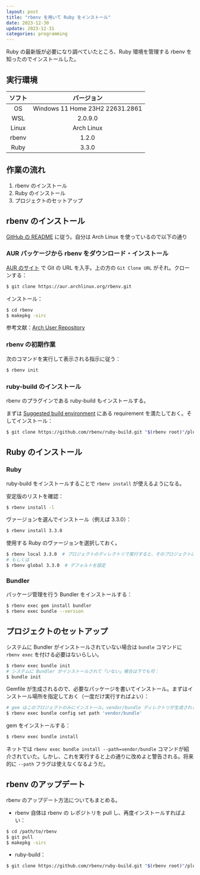 ```yaml
---
layout: post
title: "rbenv を用いて Ruby をインストール"
date: 2023-12-30
update: 2023-12-31
categories: programming
---
```


Ruby の最新版が必要になり調べていたところ、Ruby 環境を管理する rbenv を知ったのでインストールした。

## 実行環境

| ソフト | バージョン |
| :-: | :-: |
| OS | Windows 11 Home 23H2 22631.2861 |
| WSL | 2.0.9.0 |
| Linux | Arch Linux |
| rbenv | 1.2.0 |
| Ruby | 3.3.0 |

## 作業の流れ

1. rbenv のインストール
2. Ruby のインストール
3. プロジェクトのセットアップ

## rbenv のインストール
[GitHub の README](https://github.com/rbenv/rbenv) に従う。自分は Arch Linux を使っているので以下の通り

### AUR パッケージから rbenv をダウンロード・インストール
[AUR のサイト](https://aur.archlinux.org/packages/rbenv) で Git の URL を入手。上の方の `Git Clone URL` がそれ。クローンする：
```bash
$ git clone https://aur.archlinux.org/rbenv.git
```

インストール：
```bash
$ cd rbenv
$ makepkg -sirc
```

参考文献：[Arch User Repository](https://wiki.archlinux.jp/index.php/Arch_User_Repository)

### rbenv の初期作業
次のコマンドを実行して表示される指示に従う：
```bash
$ rbenv init
```

### ruby-build のインストール
rbenv のプラグインである ruby-build もインストールする。

まずは [Suggested build environment](https://github.com/rbenv/ruby-build/wiki#suggested-build-environment) にある requirement を満たしておく。そしてインストール：
```bash
$ git clone https://github.com/rbenv/ruby-build.git "$(rbenv root)"/plugins/ruby-build
```

## Ruby のインストール
### Ruby
ruby-build をインストールすることで `rbenv install` が使えるようになる。

安定版のリストを確認：
```bash
$ rbenv install -l
```

ヴァージョンを選んでインストール（例えば 3.3.0）：
```bash
$ rbenv install 3.3.0
```

使用する Ruby のヴァージョンを選択しておく。
```bash
$ rbenv local 3.3.0  # プロジェクトのディレクトリで実行すると、そのプロジェクトにのみ適用
# もしくは
$ rbenv global 3.3.0  # デフォルトを設定
```

### Bundler
パッケージ管理を行う Bundler をインストールする：
```bash
$ rbenv exec gem install bundler
$ rbenv exec bundle --version
```

## プロジェクトのセットアップ

システムに Bundler がインストールされていない場合は `bundle` コマンドに `rbenv exec` を付ける必要はないらしい。

```bash
$ rbenv exec bundle init
# システムに Bundler がインストールされて「いない」場合は下でも可：
$ bundle init
```

Gemfile が生成されるので、必要なパッケージを書いてインストール。まずはインストール場所を指定しておく（一度だけ実行すればよい）：

```bash
# gem はこのプロジェクトのみにインストール。vendor/bundle ディレクトリが生成される
$ rbenv exec bundle config set path 'vendor/bundle'
```

gem をインストールする：
```bash
$ rbenv exec bundle install
```

ネットでは `rbenv exec bundle install --path=vendor/bundle` コマンドが紹介されていた。しかし、これを実行すると上の通りに改めよと警告される。将来的に `--path` フラグは使えなくなるようだ。

## rbenv のアップデート
rbenv のアップデート方法についてもまとめる。

- rbenv 自体は rbenv の レポジトリを pull し、再度インストールすればよい：
```bash
$ cd /path/to/rbenv
$ git pull
$ makepkg -sirc
```
- ruby-build：
```bash
$ git clone https://github.com/rbenv/ruby-build.git "$(rbenv root)"/plugins/ruby-build
```


